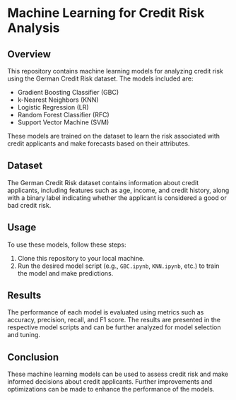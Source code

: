 # Machine Learning for Credit Risk Analysis

## Overview

This repository contains machine learning models for analyzing credit risk using the German Credit Risk dataset. The models included are:

- Gradient Boosting Classifier (GBC)
- k-Nearest Neighbors (KNN)
- Logistic Regression (LR)
- Random Forest Classifier (RFC)
- Support Vector Machine (SVM)

These models are trained on the dataset to learn the risk associated with credit applicants and make forecasts based on their attributes.

## Dataset

The German Credit Risk dataset contains information about credit applicants, including features such as age, income, and credit history, along with a binary label indicating whether the applicant is considered a good or bad credit risk.

## Usage

To use these models, follow these steps:

1. Clone this repository to your local machine.
2. Run the desired model script (e.g., `GBC.ipynb`, `KNN.ipynb`, etc.) to train the model and make predictions.

## Results

The performance of each model is evaluated using metrics such as accuracy, precision, recall, and F1 score. The results are presented in the respective model scripts and can be further analyzed for model selection and tuning.

## Conclusion

These machine learning models can be used to assess credit risk and make informed decisions about credit applicants. Further improvements and optimizations can be made to enhance the performance of the models.
